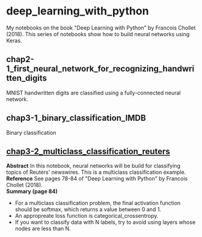 # deep_learning_with_python
My notebooks on the book "Deep Learning with Python" by Francois Chollet (2018). This series of notebooks show how to build neural networks using Keras.   

## chap2-1_first_neural_network_for_recognizing_handwritten_digits  
MNIST handwritten digits are classified using a fully-connected neural network.

## chap3-1_binary_classification_IMDB  
Binary classification

## [chap3-2_multiclass_classification_reuters](https://github.com/ksonod/deep_learning_with_python/blob/master/chap3-2_multiclass_classification_reuters.ipynb)  
<strong>Abstract</strong>
In this notebook, neural networks will be build for classifying topics of Reuters' newswires. This is a multiclass classification example.  
<strong>Reference</strong>
See pages 78-84 of "Deep Learning with Python" by Francois Chollet (2018).  
<strong>Summary (page 84)</strong>
- For a multiclass classification problem, the final activation function should be softmax, which returns a value between 0 and 1.
- An appropreate loss function is categorical_crossentropy.
- If you want to classify data with N labels, try to avoid using layers whose nodes are less than N.
